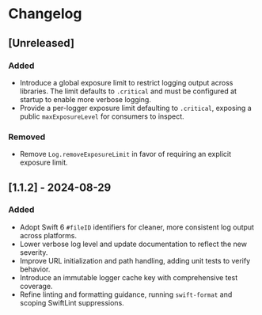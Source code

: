 # Changelog

## [Unreleased]
### Added
- Introduce a global exposure limit to restrict logging output across libraries. The limit
  defaults to `.critical` and must be configured at startup to enable more verbose logging.
- Provide a per-logger exposure limit defaulting to `.critical`, exposing a public
  `maxExposureLevel` for consumers to inspect.
### Removed
- Remove `Log.removeExposureLimit` in favor of requiring an explicit exposure limit.

## [1.1.2] - 2024-08-29
### Added
- Adopt Swift 6 `#fileID` identifiers for cleaner, more consistent log output across platforms.
- Lower verbose log level and update documentation to reflect the new severity.
- Improve URL initialization and path handling, adding unit tests to verify behavior.
- Introduce an immutable logger cache key with comprehensive test coverage.
- Refine linting and formatting guidance, running `swift-format` and scoping SwiftLint suppressions.

